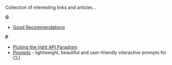 Collection of interesting links and articles...

**G**
- [Good Recommendations](http://abyjames.com/projects/recommendations/)

**P**
- [Picking the right API Paradigm](https://philsturgeon.uk/2018/05/21/picking-an-api-paradigm-implementation/)
- [Prompts](https://github.com/terkelg/prompts) - lightweight, beautiful and user-friendly interactive prompts for CLI
